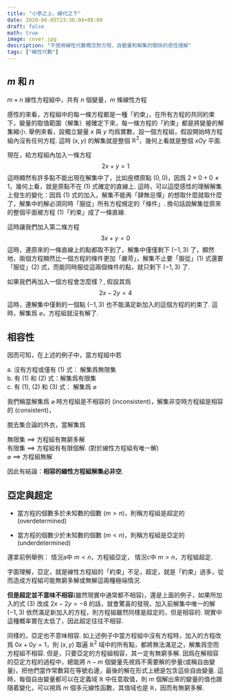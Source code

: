 ```yaml
---
title: "小學之上，線代之下"
date: 2020-06-05T23:38:04+08:00
draft: false
math: true
image: cover.jpg
description: "不使用線性代數概念對方程、自變量和解集的關係的感性理解"
tags: ["線性代數"]
---
```


## $m$ 和 $n$

$m \times n$ 線性方程組中，共有 $n$ 個變量，$m$ 條線性方程

感性的來看，方程組中的每一條方程都是一種「約束」，在所有方程的共同約束下，變量的取值範圍（解集）被確定下來，每一條方程的「約束」都是將變量的解集縮小. 舉例來看，設獨立變量 $x$ 與 $y$ 均爲實數，設一個方程組，假設開始時方程組內沒有任何方程. 這時 $(x, y)$ 的解集就是整個 $\mathbb{R}^2$，幾何上看就是整個 $xOy$ 平面. 

現在，給方程組內加入一條方程 
$$2x + y = 1 \tag{1}$$
這時顯然有許多點不能出現在解集中了，比如座標原點 $(0, 0)$，因爲 $2 \times 0 + 0 \neq 1$，幾何上看，就是原點不在 $(1)$ 式確定的直線上. 這時，可以這麼感性的理解解集上發生的變化：因爲 $(1)$ 式的加入，解集不能再「肆無忌憚」的想取什麼就取什麼了，解集中的解必須同時「服從」所有方程規定的「條件」. 換句話說解集從原來的整個平面被方程 $(1)$「約束」成了一條直線. 

這時讓我們加入第二條方程 
$$3x + y = 0 \tag{2}$$
這時，連原來的一條直線上的點都取不到了，解集中僅僅剩下 $(-1, 3)$ 了，顯然地，兩個方程顯然比一個方程的條件更加「嚴苛」，解集不止要「服從」$(1)$ 式還要「服從」$(2)$ 式，而能同時服從這兩個條件的點，就只剩下 $(-1, 3)$ 了. 

如果我們再加入一個方程會怎麼樣？, 假設其爲 
$$2x - 2y = 4 \tag{3}$$
這時，連解集中僅剩的一個點 $(-1 ,3)$ 也不能滿足新加入的這個方程的約束了. 這時，解集爲 $\varnothing$，方程組就沒有解了. 

## 相容性

因而可知，在上述的例子中，當方程組中若

a. 沒有方程或僅有 $(1)$ 式： 解集爲無限集  
b. 有 $(1)$ 和 $(2)$ 式：解集爲有限集  
c. 有 $(1)$, $(2)$ 和 $(3)$ 式： 解集爲 $\varnothing$  

我們稱當解集爲 $\varnothing$ 時方程組是不相容的 (inconsistent)，解集非空時方程組是相容的 (consistent)，

脫去集合論的外衣，當解集爲

無限集 $\implies$ 方程組有無窮多解  
有限集 $\implies$ 方程組有有限個解. (對於線性方程組有唯一解)  
$\varnothing$ $\implies$ 方程組無解

因此有結論：**相容的線性方程組解集必非空**.

## 亞定與超定

- 當方程的個數多於未知數的個數 ($m > n$)，則稱方程組是超定的(overdetermined)

- 當方程的個數少於未知數的個數 ($m < n$)，則稱方程組是亞定的(underdetermined)

還拿前例舉例：
情況a中 $m < n$，方程組亞定，
情況c中 $m > n$，方程組超定. 

字面理解，亞定，就是線性方程組的「約束」不足，超定，就是「約束」過多，從而造成方程組可能無窮多解或無解這兩種極端情況. 

**但是超定並不意味不相容**(雖然現實中通常都不相容)，還是上面的例子，如果所加入的式 $(3)$ 改成 $2x - 2y = -8$ 的話，就會驚喜的發現，加入前解集中唯一的解 $(-1 ,3)$ 依然滿足新加入的方程，則方程組雖然同樣是超定的，但是相容的. 現實中這種概率實在太低了，因此超定往往不相容. 

同樣的，亞定也不意味相容. 
如上述例子中當方程組中沒有方程時，加入的方程改爲 $0x + 0y = 1$，則 $(x, y)$ 取遍 $\mathbb{R}^2$ 域中的所有點，都將無法滿足之，解集爲空而方程組不相容. 
但是，只要亞定的方程組相容，其一定有無窮多解. 
因爲在解相容的亞定方程的過程中，總能將 $n - m$ 個變量先視爲不需要解的參量(或稱自由變量)，把他們當作常數寫在等號右邊，最後的解在形式上總是包含這些自由變量. 
這時，每個自由變量都可以在定義域 $\mathbb{R}$ 中任意取值，則 $m$ 個解出來的變量的值也跟隨着變化，可以視爲 $m$ 個多元線性函數，其值域也是 $\mathbb{R}$，因而有無窮多解. 


